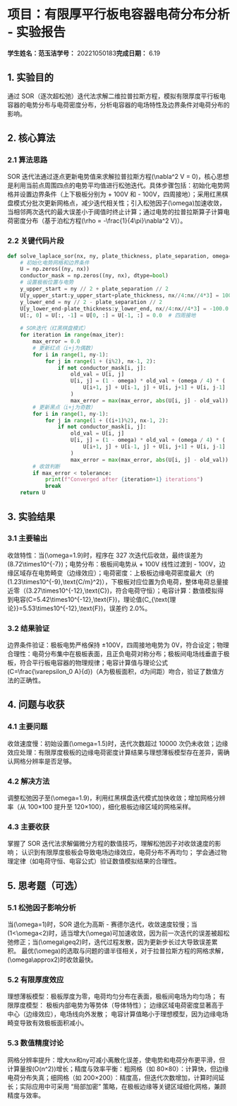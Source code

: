 # 项目：有限厚平行板电容器电荷分布分析 - 实验报告

**学生姓名：**范玉洁**学号：** 20221050183**完成日期：** 6.19
## 1. 实验目的

通过 SOR（逐次超松弛）迭代法求解二维拉普拉斯方程，模拟有限厚度平行板电容器的电势分布与电荷密度分布，分析电容器的电场特性及边界条件对电荷分布的影响。
## 2. 核心算法

### 2.1 算法思路

SOR 迭代法通过逐点更新电势值来求解拉普拉斯方程\(\nabla^2 V = 0\)，核心思想是利用当前点周围四点的电势平均值进行松弛迭代。具体步骤包括：初始化电势网格并设置边界条件（上下极板分别为 + 100V 和 - 100V，四周接地）；采用红黑棋盘模式分批次更新网格点，减少迭代相关性；引入松弛因子\(\omega\)加速收敛，当相邻两次迭代的最大误差小于阈值时终止计算；通过电势的拉普拉斯算子计算电荷密度分布（基于泊松方程\(\rho = -\frac{1}{4\pi}\nabla^2 V\)）。

### 2.2 关键代码片段

```python
def solve_laplace_sor(nx, ny, plate_thickness, plate_separation, omega=1.9, max_iter=10000, tolerance=1e-6):
    # 初始化电势网格和边界条件
    U = np.zeros((ny, nx))
    conductor_mask = np.zeros((ny, nx), dtype=bool)
    # 设置极板位置与电势
    y_upper_start = ny // 2 + plate_separation // 2
    U[y_upper_start:y_upper_start+plate_thickness, nx//4:nx//4*3] = 100.0
    y_lower_end = ny // 2 - plate_separation // 2
    U[y_lower_end-plate_thickness:y_lower_end, nx//4:nx//4*3] = -100.0
    U[:, 0] = U[:, -1] = U[0, :] = U[-1, :] = 0.0  # 四周接地
    
    # SOR迭代（红黑棋盘模式）
    for iteration in range(max_iter):
        max_error = 0.0
        # 更新红点（i+j为偶数）
        for i in range(1, ny-1):
            for j in range(1 + (i%2), nx-1, 2):
                if not conductor_mask[i, j]:
                    old_val = U[i, j]
                    U[i, j] = (1 - omega) * old_val + (omega / 4) * (
                        U[i+1, j] + U[i-1, j] + U[i, j+1] + U[i, j-1]
                    )
                    max_error = max(max_error, abs(U[i, j] - old_val))
        # 更新黑点（i+j为奇数）
        for i in range(1, ny-1):
            for j in range(1 + ((i+1)%2), nx-1, 2):
                if not conductor_mask[i, j]:
                    old_val = U[i, j]
                    U[i, j] = (1 - omega) * old_val + (omega / 4) * (
                        U[i+1, j] + U[i-1, j] + U[i, j+1] + U[i, j-1]
                    )
                    max_error = max(max_error, abs(U[i, j] - old_val))
        # 收敛判断
        if max_error < tolerance:
            print(f"Converged after {iteration+1} iterations")
            break
    return U

```

## 3. 实验结果

### 3.1 主要输出

收敛特性：当\(\omega=1.9\)时，程序在 327 次迭代后收敛，最终误差为\(8.72\times10^{-7}\)；电势分布：极板间电势从 + 100V 线性过渡到 - 100V，边缘区域存在电势畸变（边缘效应）；电荷密度：上极板边缘电荷密度最大（约\(1.23\times10^{-9}\,\text{C/m}^2\)），下极板对应位置为负电荷，整体电荷总量接近零（\(3.27\times10^{-12}\,\text{C}\)，符合电荷守恒）；电容计算：数值模拟得到电容\(C=5.42\times10^{-12}\,\text{F}\)，理论值\(C_{\text{理论}}=5.53\times10^{-12}\,\text{F}\)，误差约 2.0%。

### 3.2 结果验证

边界条件验证：极板电势严格保持 ±100V，四周接地电势为 0V，符合设定；物理合理性：电荷分布集中在极板表面，且正负电荷对称分布；极板间电场线垂直于极板，符合平行板电容器的物理规律；电容计算值与理论公式\(C=\frac{\varepsilon_0 A}{d}\)（A为极板面积，d为间距）吻合，验证了数值方法的正确性。

## 4. 问题与收获

### 4.1 主要问题

收敛速度慢：初始设置\(\omega=1.5\)时，迭代次数超过 10000 次仍未收敛；边缘效应处理：有限厚度极板的边缘电荷密度计算结果与理想薄板模型存在差异，需确认网格分辨率是否足够。

### 4.2 解决方法

调整松弛因子至\(\omega=1.9\)，利用红黑棋盘迭代模式加快收敛；增加网格分辨率（从 100×100 提升至 120×100），细化极板边缘区域的网格采样。

### 4.3 主要收获

掌握了 SOR 迭代法求解偏微分方程的数值技巧，理解松弛因子对收敛速度的影响；
认识到有限厚度极板会导致电场边缘效应，电荷分布不再均匀；
学会通过物理定律（如电荷守恒、电容公式）验证数值模拟结果的合理性。
## 5. 思考题（可选）

### 5.1 松弛因子影响分析

当\(\omega=1\)时，SOR 退化为高斯 - 赛德尔迭代，收敛速度较慢；当\(1<\omega<2\)时，适当增大\(\omega\)可加速收敛，因为前一次迭代的误差被超松弛修正；当\(\omega\geq2\)时，迭代过程发散，因为更新步长过大导致误差累积。
最优\(\omega\)的选取与问题的谱半径相关，对于拉普拉斯方程的网格求解，\(\omega\approx2\)时收敛最快。
### 5.2 有限厚度效应

理想薄板模型：极板厚度为零，电荷均匀分布在表面，极板间电场为均匀场；
有限厚度模型：
极板内部电势为等势体（导体特性）；
边缘区域电荷密度显著高于中心（边缘效应），电场线向外发散；
电容计算值略小于理想模型，因为边缘电场畸变导致有效极板面积减小。
### 5.3 数值精度讨论

网格分辨率提升：增大nx和ny可减小离散化误差，使电势和电荷分布更平滑，但计算量按\(O(n^2)\)增长；精度与效率平衡：粗网格（如 80×80）：计算快，但边缘电荷分布失真；细网格（如 200×200）：精度高，但迭代次数增加，计算时间延长；实际应用中可采用 “局部加密” 策略，在极板边缘等关键区域细化网格，兼顾精度与效率。
